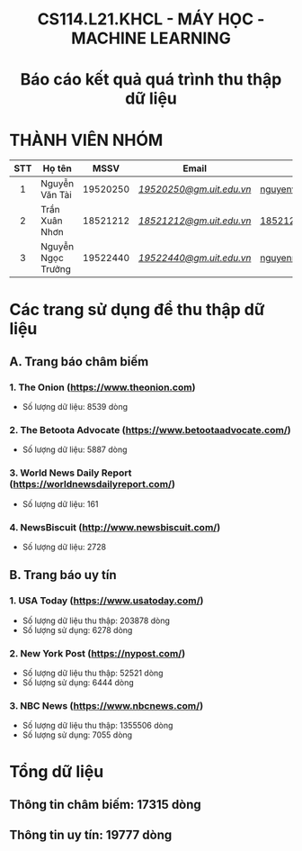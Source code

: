 <!-- Title -->
<h1 align="center"><b>CS114.L21.KHCL - MÁY HỌC - MACHINE LEARNING</b></h1>

<h1 align="center"><b>Báo cáo kết quả quá trình thu thập dữ liệu</b></h1>

# THÀNH VIÊN NHÓM
| STT | Họ tên | MSSV | Email | Github |Lớp|
| :---: | --- | --- | --- | --- |---|
| 1 | Nguyễn Văn Tài | 19520250 | *19520250@gm.uit.edu.vn* | [nguyenvantai](https://github.com/nguyenvantai102) |CS114.L21.KHCL|
| 2 | Trần Xuân Nhơn | 18521212 | *18521212@gm.uit.edu.vn* | [18521212](https://github.com/18521212)|CS114.L21.KHCL|
| 3 | Nguyễn Ngọc Trưởng | 19522440 | *19522440@gm.uit.edu.vn* |[nguyenngoctruong2k1](https://github.com/nguyenngoctruong)|CS114.L22.KHCL|

# Các trang sử dụng để thu thập dữ liệu
## A. Trang báo châm biếm
### 1. The Onion (https://www.theonion.com)
* Số lượng dữ liệu: 8539 dòng
### 2. The Betoota Advocate (https://www.betootaadvocate.com/)
* Số lượng dữ liệu: 5887 dòng
### 3. World News Daily Report (https://worldnewsdailyreport.com/)
* Số lượng dữ liệu: 161
### 4. NewsBiscuit (http://www.newsbiscuit.com/)
* Số lượng dữ liệu: 2728
## B. Trang báo uy tín
### 1. USA Today (https://www.usatoday.com/)
* Số lượng dữ liệu thu thập: 203878 dòng
* Số lượng sử dụng: 6278 dòng
### 2. New York Post (https://nypost.com/)
* Số lượng dữ liệu thu thập: 52521 dòng
* Số lượng sử dụng: 6444 dòng
### 3. NBC News (https://www.nbcnews.com/)
* Số lượng dữ liệu thu thập: 1355506 dòng
* Số lượng sử dụng: 7055 dòng
# Tổng dữ liệu
## Thông tin châm biếm: 17315 dòng
## Thông tin uy tín: 19777 dòng
